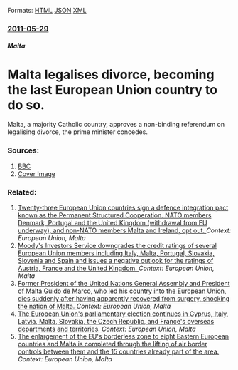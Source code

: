 
Formats: [HTML](/news/2011/05/29/malta-legalises-divorce-becoming-the-last-european-union-country-to-do-so.html)  [JSON](/news/2011/05/29/malta-legalises-divorce-becoming-the-last-european-union-country-to-do-so.json)  [XML](/news/2011/05/29/malta-legalises-divorce-becoming-the-last-european-union-country-to-do-so.xml)  

### [2011-05-29](/news/2011/05/29/index.md)

##### Malta
# Malta legalises divorce, becoming the last European Union country to do so. 

Malta, a majority Catholic country, approves a non-binding referendum on legalising divorce, the prime minister concedes.


### Sources:

1. [BBC](http://www.bbc.co.uk/news/world-europe-13588834)
1. [Cover Image](http://ichef.bbci.co.uk/news/1024/media/images/53053000/jpg/_53053396_012092720-1.jpg)

### Related:

1. [Twenty-three European Union countries sign a defence integration pact known as the Permanent Structured Cooperation. NATO members Denmark, Portugal and the United Kingdom (withdrawal from EU underway), and non-NATO members Malta and Ireland, opt out. ](/news/2017/11/13/twenty-three-european-union-countries-sign-a-defence-integration-pact-known-as-the-permanent-structured-cooperation-nato-members-denmark-p.md) _Context: European Union, Malta_
2. [Moody's Investors Service downgrades the credit ratings of several European Union members including Italy, Malta, Portugal, Slovakia, Slovenia and Spain and issues a negative outlook for the ratings of Austria, France and the United Kingdom. ](/news/2012/02/13/moody-s-investors-service-downgrades-the-credit-ratings-of-several-european-union-members-including-italy-malta-portugal-slovakia-sloven.md) _Context: European Union, Malta_
3. [Former President of the United Nations General Assembly and President of Malta Guido de Marco, who led his country into the European Union, dies suddenly after having apparently recovered from surgery, shocking the nation of Malta. ](/news/2010/08/12/former-president-of-the-united-nations-general-assembly-and-president-of-malta-guido-de-marco-who-led-his-country-into-the-european-union.md) _Context: European Union, Malta_
4. [ The European Union's parliamentary election continues in Cyprus, Italy, Latvia, Malta, Slovakia, the Czech Republic, and France's overseas departments and territories. ](/news/2009/06/6/the-european-union-s-parliamentary-election-continues-in-cyprus-italy-latvia-malta-slovakia-the-czech-republic-and-france-s-overseas.md) _Context: European Union, Malta_
5. [ The enlargement of the EU's borderless zone to eight Eastern European countries and Malta is completed through the lifting of air border controls between them and the 15 countries already part of the area. ](/news/2008/03/30/the-enlargement-of-the-eu-s-borderless-zone-to-eight-eastern-european-countries-and-malta-is-completed-through-the-lifting-of-air-border-co.md) _Context: European Union, Malta_

